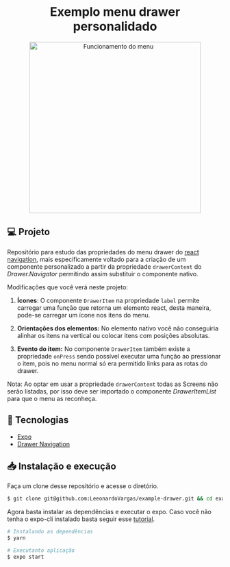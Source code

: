 <h1 align="center">
  Exemplo menu drawer personalidado
</h1>

<p align="center">
  <img alt="Funcionamento do menu" src=".github/video.gif" width="400"/>
</p>

## 💻 Projeto

Repositório para estudo das propriedades do menu drawer do [react navigation](https://reactnavigation.org/), mais especificamente voltado para a criação de um componente personalizado a partir da propriedade `drawerContent` do *Drawer.Navigator* permitindo assim substituir o componente nativo.

Modificações que você verá neste projeto:

1. **Ícones**:  O componente `DrawerItem` na propriedade `label` permite carregar uma função que retorna um elemento react, desta maneira, pode-se carregar um ícone nos itens do menu.
 
2. **Orientações dos elementos:** No elemento nativo você não conseguiria alinhar os itens na vertical ou colocar itens com posições absolutas.
 
3. **Evento do item:** No componente `DrawerItem` também existe a propriedade `onPress` sendo possível executar uma função ao pressionar o item, pois no menu normal só era permitido links para as rotas do drawer.

Nota: Ao optar em usar a propriedade `drawerContent` todas as Screens não serão listadas, por isso deve ser importado o componente *DrawerItemList* para que o menu as reconheça.

## :rocket: Tecnologias

-  [Expo](https://expo.io/)
-  [Drawer Navigation](https://reactnavigation.org/docs/drawer-based-navigation)

## 📥 Instalação e execução

Faça um clone desse repositório e acesse o diretório.

```bash
$ git clone git@github.com:LeeonardoVargas/example-drawer.git && cd example-drawer
```
Agora basta instalar as dependências e executar o expo. Caso você não tenha o expo-cli instalado basta seguir esse [tutorial](https://expo.io/learn).

```bash
# Instalando as dependências
$ yarn

# Executanto aplicação
$ expo start

```
